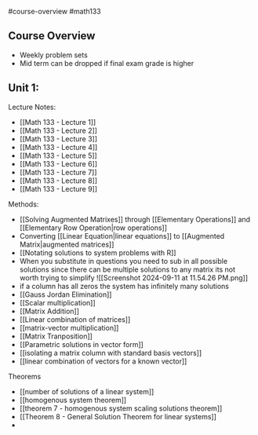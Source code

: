 #course-overview #math133 
## Course Overview
- Weekly problem sets
- Mid term can be dropped if final exam grade is higher

## Unit 1:
Lecture Notes:
* [[Math 133 - Lecture 1]]
* [[Math 133 - Lecture 2]]
* [[Math 133 - Lecture 3]]
* [[Math 133 - Lecture 4]]
* [[Math 133 - Lecture 5]]
* [[Math 133 - Lecture 6]]
* [[Math 133 - Lecture 7]]
* [[Math 133 - Lecture 8]]
* [[Math 133 - Lecture 9]]

Methods:
* [[Solving Augmented Matrixes]] through [[Elementary Operations]] and [[Elementary Row Operation|row operations]]
* Converting [[Linear Equation|linear equations]] to [[Augmented Matrix|augmented matrices]]
* [[Notating solutions to system problems with R]]
* When you substitute in questions you need to sub in all possible solutions since there can be multiple solutions to any matrix its not worth trying to simplify ![[Screenshot 2024-09-11 at 11.54.26 PM.png]]
* if a column has all zeros the system has infinitely many solutions
* [[Gauss Jordan Elimination]]
* [[Scalar multiplication]]
* [[Matrix Addition]]
* [[Linear combination of matrices]]
* [[matrix-vector multiplication]]
* [[Matrix Tranposition]]
* [[Parametric solutions in vector form]]
* [[isolating a matrix column with standard basis vectors]]
* [[linear combination of vectors for a known vector]]

Theorems
* [[number of solutions of a linear system]]
* [[homogenous system theorem]]
* [[theorem 7 - homogenous system scaling solutions theorem]]
* [[Theorem 8 - General Solution Theorem for linear systems]]
* 
